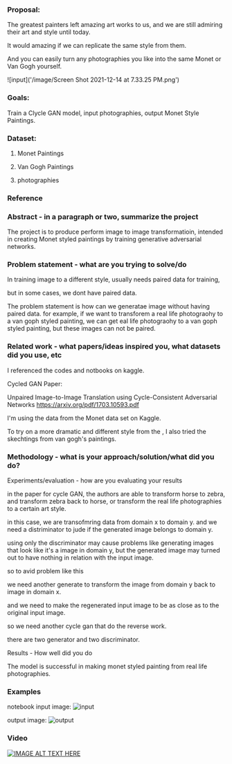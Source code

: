 ### Proposal:

The greatest painters left amazing art works to us, and we are still admiring their art and style until today. 

It would amazing if we can replicate the same style from them. 

And you can easily turn any photographies you like into the same Monet or Van Gogh yourself. 

![input]('/image/Screen Shot 2021-12-14 at 7.33.25 PM.png')


### Goals:
Train a Clycle GAN model, input photographies, output Monet Style Paintings. 


### Dataset:

1. Monet Paintings

2. Van Gogh Paintings

3. photographies

### Reference


### Abstract - in a paragraph or two, summarize the project

The project is to produce perform image to image transformatioin, intended in creating Monet styled paintings by training generative adversarial networks. 

### Problem statement - what are you trying to solve/do

In training image to a different style, usually needs paired data for training, 

but in some cases, we dont have paired data. 

The problem statement is how can we generatae image without having paired data. 
for example, if we want to transforem a real life photograohy to a van goph styled painting, we can get eal life photograohy to a van goph styled painting, but these images can not be paired.  

### Related work - what papers/ideas inspired you, what datasets did you use, etc

I referenced the codes and notbooks on kaggle. 

Cycled GAN Paper:

Unpaired Image-to-Image Translation using Cycle-Consistent Adversarial Networks
https://arxiv.org/pdf/1703.10593.pdf

I'm using the data from the Monet data set on Kaggle. 

To try on a more dramatic and different style from the , I also tried the skechtings from van gogh's paintings. 

### Methodology - what is your approach/solution/what did you do?
Experiments/evaluation - how are you evaluating your results

in the paper for cycle GAN, the authors are able to transform horse to zebra, and transform zebra back to horse, or transform the real life photographies to a certain art style. 


in this case, we are transofmring data from domain x to domain y. 
and we need a distriminator to jude if the generated image belongs to domain y. 

using only the discriminator may cause problems like generating images that look like it's a image in domain y, but the generated image may turned out to have nothing in relation with the input image. 

so to avid problem like this 

we need another generate to transform the image from domain y back to image in domain x. 

and we need to make the regenerated input image to be as close as to the original input image. 

so we need another cycle gan that do the reverse work. 


there are two generator and two discriminator.

Results - How well did you do

The model is successful in making monet styled painting from real life photographies.  

### Examples
notebook
input image:
![input](input.jpg)

output image:
![output](output.jpg)

### Video

[![IMAGE ALT TEXT HERE](https://img.youtube.com/vi/YOUTUBE_VIDEO_ID_HERE/0.jpg)](https://www.youtube.com/watch?v=YOUTUBE_VIDEO_ID_HERE)






